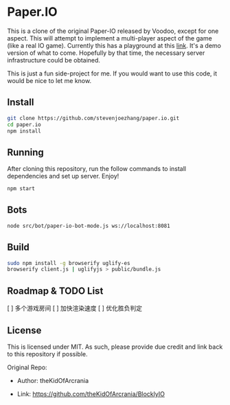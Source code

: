 # Paper.IO

This is a clone of the original Paper-IO released by Voodoo, except for one aspect. This will attempt to implement a multi-player aspect of the game (like a real IO game). Currently this has a playground at this [link](https://thekidofarcrania.github.io/BlocklyIO). It's a demo version of what to come. Hopefully by that time, the necessary server infrastructure could be obtained.

This is just a fun side-project for me. If you would want to use this code, it would be nice to let me know.

## Install

```bash
git clone https://github.com/stevenjoezhang/paper.io.git
cd paper.io
npm install
```

## Running

After cloning this repository, run the follow commands to install dependencies and set up server. Enjoy!

```bash
npm start
```

## Bots

```bash
node src/bot/paper-io-bot-mode.js ws://localhost:8081
```

## Build

```bash
sudo npm install -g browserify uglify-es
browserify client.js | uglifyjs > public/bundle.js
```

## Roadmap & TODO List

[ ] 多个游戏房间
[ ] 加快渲染速度
[ ] 优化胜负判定

## License

This is licensed under MIT. As such, please provide due credit and link back to this repository if possible.

Original Repo:

- Author: theKidOfArcrania

- Link: https://github.com/theKidOfArcrania/BlocklyIO
